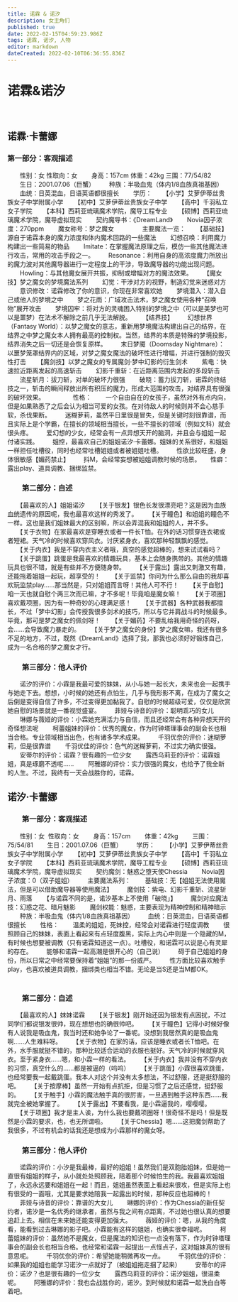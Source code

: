 ```yaml
---
title: 诺霖 & 诺汐
description: 女主角们
published: true
date: 2022-02-15T04:59:23.986Z
tags: 诺霖, 诺汐, 人物
editor: markdown
dateCreated: 2022-02-10T06:36:55.836Z
---
```


# 诺霖&诺汐
　　
##   诺霖·卡蕾娜
###   第一部分：客观描述
　　性别：女  性取向：女
　　身高：157cm 体重：42kg 三围：77/54/82
　　生日：2001.07.06（巨蟹）
　　种族：半吸血鬼（体内1/8血族真祖基因）
　　血统：日英混血，日语英语都很擅长
　　学历：
　　【小学】艾萝伊蒂丝贵族女子中学附属小学
　　【初中】艾萝伊蒂丝贵族女子中学
　　【高中】千羽私立女子学院
　　【本科】西莉亚琉璃魔术学院，魔导工程专业
　　【硕博】西莉亚琉璃魔术学院，魔导虚拟现实
　　契约魔导书：《DreamLand》
　　Novia因子浓度：270ppm
　　魔女称号：梦之魔女
　　
　　主要魔法一览：
　　【基础技】源自于诺霖本身的魔力浓度和体内魔术回路的一些魔法
　　幻想召唤：利用魔力构建出一些简易的物品
　　Imitate：在掌握魔法原理之后，模仿一些其他魔法进行攻击，常用的攻击手段之一。
　　Resonance：利用自身的高浓度魔力所放出的魔力波对其他魔导器进行一定程度上的干涉，导致魔导器的功能出现问题。
　　Howling：与其他魔女展开共振，抑制或增幅对方的魔法效果。
　　【魔女技】梦之魔女的梦境魔法系列
　　幻觉：干涉对方的视野，制造幻觉来迷惑对方
　　意识修改：诺霖修改了你的意识，你现在非常喜欢她
　　梦境潜入：潜入自己或他人的梦境之中
　　梦之花雨：广域攻击法术，梦之魔女使用各种“召唤物”展开攻击
　　梦境囚牢：将对方的灵魂困入特别的梦境之中（可以是美梦也可以是噩梦）在法术不解除之前几乎无法解脱。
　　【结界技】
　　幻想世界（Fantasy World）：以梦之魔女的意志，重新用梦境魔法构建出自己的结界，在结界之中梦之魔女本人拥有最高的控制权。当然，结界的本质是特殊的梦境投影，结界消失之后一切还是会恢复原样。
　　末日梦魇（Doomsday Nightmare）：以噩梦笼罩结界内的区域，对梦之魔女魔法的破坏性进行增幅，并进行强制的毁灭性打击
　　【魔剑技】以梦之魔女的专属魔剑·梦中幻影的衍生剑术
　　紫电：快速拉近距离发起的高速斩击
　　幻影千重斩：在近距离范围内发起的多段斩击
　　流星斩月：拔刀斩，对单的破坏力很强
　　破晓：蓄力拔刀斩，诺霖的终结技之一，斩击的瞬间释放出所有积压的魔力，形成大范围的攻击，对结界具有很强的破坏效果。
　　
　　性格：
　　一个自由自在的女孩子，虽然对外有点内向，但是如果熟悉了之后会认为相当可爱的女孩。在对待敌人的时候则并不会心慈手软，杀伐果断。
　　迷糊萝莉，虽然平日里很是冒失，但是关键时刻很靠谱，而且实际上是个学霸，在擅长的领域相当擅长，一些不擅长的领域（例如文科）就会很头疼。
　　爱幻想的少女，经常会有一点异想天开的脑洞，并且会与姐姐一起付诸实践。
　　姐控，最喜欢自己的姐姐诺汐·卡蕾娜。姐妹的关系很好，和姐姐一样担任吐槽役，同时也经常吐槽姐姐或者被姐姐吐槽。
　　性欲比较旺盛，身体很敏感【媚药禁止】
　　抖M，会经常妄想被姐姐调教时候的场景。
　	性癖：露出play、道具调教、捆绑监禁。

### 　　第二部分：自述
　　【最喜欢的人】姐姐诺汐
　　【关于银发】银色长发很漂亮吧？这是因为血族血统遗传的原因呢，我也最喜欢这样的秀发了。
　　【关于瞳色】和姐姐的瞳色不一样。这也是我们姐妹最大的区别嘛，所以会弄混我和姐姐的人，并不多。
　　【关于衣物】在家最喜欢是穿睡衣或者一件长T恤。在外的话习惯穿连衣裙或者短裙。天气冷的时候喜欢穿风衣。讨厌紧身衣，喜欢那种轻飘飘的感觉。
　　【关于内衣】我是不穿内衣主义者哦，真空的感觉超棒的，想来试试看吗？
　　【关于跳蛋】跳蛋是我最喜欢的情趣玩具，基本上会随身携带的。其他的情趣玩具也很不错，就是有些并不方便随身带。
　　【关于露出】露出又刺激又有趣，还能拖着姐姐一起玩，超享受的！
　　【关于监禁】你问为什么那么自由的我却喜欢玩监禁play……那当然是，只对姐姐而言呀！其他人可不行！
　　【关于自慰】咱一天也就自慰个两三次而已嘛，才不多呢！毕竟咱是魔女嘛！
　　【关于项圈】喜欢戴项圈，因为有一种奇妙的心理满足感！
　　【关于武器】各种武器我都擅长，不过「梦中幻影」会传授我很多剑术的技巧，所以与它并肩战斗的时候最多。毕竟，那可是梦之魔女的佩剑呀！
　　【关于媚药】不要乱给我用奇怪的药呀，会……会导致魔力暴走的。
　　【关于梦之魔女的身份】梦之魔女嘛，我还有很多不足的地方，不过，既然《DreamLand》选择了我，那我也必须好好锻炼自己，成为一名合格的梦之魔女才行。
　　
### 　　第三部分：他人评价
　　诺汐的评价：小霖是我最可爱的妹妹，从小与她一起长大，未来也会一起携手与她走下去。想想，小时候的她还有点怕生，几乎与我形影不离，在成为了魔女之后倒是变得自信了许多，不过变得更加黏我了。自慰的时候超级可爱，仅仅是欣赏她自慰的场景就是一番视觉盛宴。
　　菲娅与诗音的评价：聪明乖巧的女儿
　　琳娜与薇娅的评价：小霖她充满活力与自信，而且还经常会有各种异想天开的奇怪想法呢
　　柯蕾姐妹的评价：优秀的魔女，作为时钟塔理事会的副会长也相当合格。专业领域相当出色，也有诸多学术成果。
　　千羽优奈的评价：迷糊萝莉，但是很靠谱
　　千羽优佳的评价：色气的迷糊萝莉，不过实力确实很强。
　　安蒂尔的评价：诺霖？很有趣的一位少女
　　露西乌莉亚的评价：诺霖姐姐，真是琢磨不透呢……
　　阿雅娜的评价：实力很强的魔女，也给予了我全新的人生。不过，我终有一天会战胜你的，诺霖。
  
  
##   诺汐·卡蕾娜
### 　　第一部分：客观描述
　　性别：女  性取向：女
　　身高：157cm
　　体重：42kg
　　三围：75/54/81
　　生日：2001.07.06（巨蟹）
　　学历：
　　【小学】艾萝伊蒂丝贵族女子中学附属小学
　　【初中】艾萝伊蒂丝贵族女子中学
　　【高中】千羽私立女子学院
　　【本科】西莉亚琉璃魔术学院，魔导工程专业
　　【硕博】西莉亚琉璃魔术学院，魔导虚拟现实
　　契约魔剑：魅惑之堕天使Chessia
　　Novia因子浓度：0（双子姐姐）
　　主要魔法系列：
　　基础技：无【姐姐无法使用魔法，但是可以借助魔导器等使用魔法】
　　魔剑技：紫电、幻影千重斩、流星斩月、雨落
　　【与诺霖不同的是，诺汐基本上不使用「破晓」】
　　魔剑对应魔法技：幻惑之花、暗月魅影
　　魔剑权能：魅惑，主要表现为精神控制和精神暗示
　　种族：半吸血鬼（体内1/8血族真祖基因）
　　血统：日英混血，日语英语都很擅长
　　性格：
　　温柔的姐姐，死妹控，经常会对诺霖进行轻度调教
　　很照顾自己的妹妹，表面上看起来有点轻度腹黑，实际上内心中则是一个隐藏的M，有时候也想要被调教（只有诺霖知道这一点）。吐槽役，和诺霖可以说是心有灵犀的存在。
　　能够和诺霖一起高潮是很开心的（自己说）
　　碍于自己姐姐的身份，所以日常之中经常要保持着“姐姐”的那一份威严。
　　性方面比较喜欢触手play，也喜欢被道具调教，捆绑类也相当不错。无论是当S还是当M都OK。
　　
　　
### 　　第二部分：自述
　　【最喜欢的人】妹妹诺霖
　　【关于银发】刚开始还因为银发有点困扰，不过同学们都说银发很帅，现在想想也的确很帅吧。
　　【关于瞳色】记得小时候好像有人说我是吸血鬼，我当时还和她争论了一番呢。没想到我居然真的是吸血鬼啊……人生难料呀。
　　【关于衣物】在家的话，应该是睡衣或者长T恤吧。在外，水手服就挺不错的，那种比较适合运动的衣服也挺好。天气冷的时候就穿风衣。至于紧身衣……嗯，和小霖一样的看法。
　　【关于内衣】我并没有不穿内衣的习惯，真空什么的……都是被逼的（呜呜）
　　【关于跳蛋】小霖很喜欢跳蛋，也经常要我一起戴跳蛋。我本人对这个并没有太多想法，不过舒服，还是挺舒服的吧。
　　【关于按摩棒】虽然一开始有点抗拒，但是习惯了之后还感觉，挺舒服的。
　　【关于触手】小霖的魔法触手真的很厉害，一旦遇到触手这种东西……我就完全被她掌握了。
　　【关于露出】不要看我，是小霖逼我的，嘤嘤嘤。
　　【关于项圈】我才是主人诶，为什么我也要戴项圈呀！很奇怪不是吗！但是既然是小霖的要求，也，也无所谓啦。
　　【关于Chessia】嗯……这把魔剑帮助了我很多，不过有机会的话我还是想成为小霖那样的魔女呀。
　　
### 　　第三部分：他人评价
　　诺霖的评价：小汐是我最棒，最好的姐姐！虽然我们是双胞胎姐妹，但是她一直很有姐姐的样子，从小就处处照顾我，陪着那个时候怕生的我。我最喜欢姐姐了，永远永远要和姐姐在一起！而且，姐姐虽然表面上看起来很攻，但是实际上也有很受的一面哦，尤其是要求她陪我一起露出的时候，那种反应也超棒的！
　　菲娅与诗音的评价：靠谱的大女儿
　　琳娜的评价：作为Chessia的新任契约者，诺汐是一名优秀的继承者，虽然与我之间有点距离，不过她也很认真的想要追赶上去。相信在未来她还能变得更加强大。
　　薇娅的评价：嗯，从我的角度看，能看到过去琳娜的影子吧。小霖能有这样的姐姐，也确实很幸福呢。
　　柯蕾姐妹的评价：虽然她不是魔女，但是魔法的知识也一点没有落下，作为时钟塔理事会的副会长也相当合格。也经常和诺霖一起提出一点怪点子，这对姐妹真的很有意思呢。
　　千羽优奈的评价：希望她能稍微再攻一点。
　　千羽优佳的评价：如果我的姐姐也能学习诺汐一点就好了（被姐姐拖走捆了起来）
　　安蒂尔的评价：诺汐？也是很有趣的一位少女
　　露西乌莉亚的评价：诺汐姐姐，很温柔呢。
　　阿雅娜的评价：我也会战胜你的，诺汐。到时候就和诺霖一起洗白白等着吧。
　　
　　